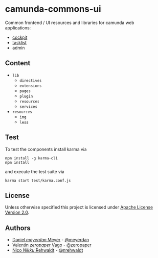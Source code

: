 # camunda-commons-ui

Common frontend / UI resources and libraries for camunda web applications:

- [cockpit](https://github.com/camunda/camunda-cockpit-ui)
- [tasklist](https://github.com/camunda/camunda-tasklist-ui)
- admin


## Content

- `lib`
  - `directives`
  - `extensions`
  - `pages`
  - `plugin`
  - `resources`
  - `services`
- `resources`
  - `img`
  - `less`


## Test

To test the components install karma via

```
npm install -g karma-cli
npm install
```

and execute the test suite via

```
karma start test/karma.conf.js
```


## License

Unless otherwise specified this project is licensed under [Apache License Version 2.0](./LICENSE).


## Authors

 - [Daniel _meyerdan_ Meyer](https://github.com/meyerdan) - [@meyerdan](http://twitter.com/meyerdan)
 - [Valentin _zeropaper_ Vago](https://github.com/zeropaper) - [@zeropaper](http://twitter.com/zeropaper)
 - [Nico _Nikku_ Rehwaldt](https://github.com/nikku) - [@nrehwaldt](http://twitter.com/nrehwaldt)